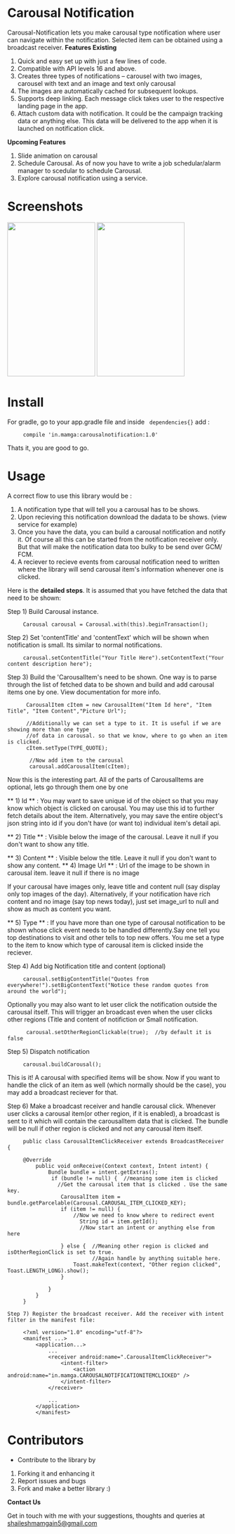 # Carousal Notification

Carousal-Notification lets you make carousal type notification where user can navigate within the notification. Selected item can be obtained using a broadcast receiver.
**Features Existing**

1. Quick and easy set up with just a few lines of code.
2. Compatible with API levels 16 and above.
3. Creates three types of notifications – carousel with two images, carousel with text and an image and text only carousal
4. The images are automatically cached for subsequent lookups.
6. Supports deep linking. Each message click takes user to the respective landing page in the app.
7. Attach custom data with notification. It could be the campaign tracking data or anything else. This data will be delivered to the app when it is launched on notification click.

**Upcoming Features**

1. Slide animation on carousal
2. Schedule Carousal. As of now you have to write a job schedular/alarm manager to scedular to schedule Carousal.
3. Explore carousal notification using a service.

# Screenshots

<img src="https://raw.githubusercontent.com/shaileshmamgain5/Carousal-Notification/master/app/screenshots/carousal.png" width="200" height="350" />
<img src="https://raw.githubusercontent.com/shaileshmamgain5/Carousal-Notification/master/app/screenshots/carousal-notification.gif" width="200" height="350" />


# Install

For gradle, go to your app.gradle file and inside ` dependencies{}` add :

         compile 'in.mamga:carousalnotification:1.0'

Thats it, you are good to go.

#  Usage

A correct flow to use this library would be :
1) A notification type that will tell you a carousal has to be shows.
2) Upon recieving this notification download the dadata to be shows. (view service for example)
3) Once you have the data, you can build a carousal notification and notify it.
Of course all this can be started from the notification receiver only. But that will make the notification data too bulky to be send over GCM/ FCM.
4) A reciever to recieve events from carousal notification need to written where the library will send carousal item's information whenever one is clicked.

Here is the **detailed steps**. It is assumed that you have fetched the data that need to be shown:

Step 1) Build Carousal instance.

         Carousal carousal = Carousal.with(this).beginTransaction();

Step 2) Set 'contentTitle' and 'contentText' which will be shown when notification is small. Its similar to normal notifications.

         carousal.setContentTitle("Your Title Here").setContentText("Your content description here");
         
Step 3) Build the 'CarousalItem's need to be shown. One way is to parse through the list of fetched data to be shown and build and add carousal items one by one. View documentation for more info.

          CarousalItem cItem = new CarousalItem("Item Id here", "Item Title", "Item Content","Picture Url");
          
          //Additionally we can set a type to it. It is useful if we are showing more than one type
          //of data in carousal. so that we know, where to go when an item is clicked.
          cItem.setType(TYPE_QUOTE);
            
           //Now add item to the carousal
           carousal.addCarousalItem(cItem);
           
   Now this is the interesting part. All of the parts of CarousalItems are optional, lets go through them one by one
   
   ** 1) Id **  : You may want to save unique id of the object so that you may know which object is clicked on carousal. You may use this id to further fetch details about the item. 
   Alternatively, you may save the entire object's json string into id if you don't have (or want to) individual item's detail api.
   
  ** 2) Title ** : Visible below the image of the carousal. Leave it null if you don't want to show any title.
    
  ** 3) Content ** : Visible below the title. Leave it null if you don't want to show any content.
  ** 4) Image Url ** : Url of the image to be shown in carousal item. leave it null if there is no image
  
  If your carousal have images only, leave title and content null (say display only top images of the day). Alternatively, if your notification have rich content and no image (say top news today), just set image_url to null and show as much as content you want.
  
  ** 5) Type ** : If you have more than one type of carousal notification to be shown whose click event needs to be handled differently.Say one tell you top destinations to visit and other tells to top new offers. You me set a type to the item to know which type of carousal item is clicked inside the reciever.
  
  
  Step 4) Add big Notification title and content (optional)
  
         carousal.setBigContentTitle("Quotes from everywhere!").setBigContentText("Notice these random quotes from around the world");

  Optionally you may also want to let user click the notification outside the carousal itself. This will trigger an broadcast even when the user clicks other regions (Title and content of notifiction or Small notification.
  
          carousal.setOtherRegionClickable(true);  //by default it is false
         
  Step 5) Dispatch notification
  
         carousal.buildCarousal();
         
    
         


This is it!  A carousal with specified items will be show. Now if you want to handle the click of an item as well (which normally should be the case), you may add a broadcast reciever for that.
  
  Step 6) Make a broadcast receiver and handle carousal click. Whenever user clicks a carousal item(or other region, if it is enabled), a broadcast is sent to it which will contain the carousalItem data that is clicked. The bundle will be null if other region is clicked and not any carousal item itself.
  
         public class CarousalItemClickReceiver extends BroadcastReceiver {

         @Override
             public void onReceive(Context context, Intent intent) {
                 Bundle bundle = intent.getExtras();
                  if (bundle != null) {  //meaning some item is clicked
                    //Get the carousal item that is clicked . Use the same key.
                     CarousalItem item = bundle.getParcelable(Carousal.CAROUSAL_ITEM_CLICKED_KEY);
                     if (item != null) {
                         //Now we need to know where to redirect event
                           String id = item.getId();
                           //Now start an intent or anything else from here
                      
                     } else {  //Meaning other region is clicked and isOtherRegionClick is set to true.
                               //Again handle by anything suitable here.
                         Toast.makeText(context, "Other region clicked", Toast.LENGTH_LONG).show();
                     }

                 }
             }
         }
         
    Step 7) Register the broadcast receiver. Add the receiver with intent filter in the manifest file: 
    
         <?xml version="1.0" encoding="utf-8"?>
         <manifest ...>
             <application...>
                 ...
                 <receiver android:name=".CarousalItemClickReceiver">
                     <intent-filter>
                         <action android:name="in.mamga.CAROUSALNOTIFICATIONITEMCLICKED" />
                     </intent-filter>
                 </receiver>

                 ...
             </application>
             </manifest>
             
     
# Contributors

* Contribute to the library by 
 1. Forking it and enhancing it
 2. Report issues and bugs
 3. Fork and make a better library :)

**Contact Us**

Get in touch with me with your suggestions, thoughts and queries at shaileshmamgain5@gmail.com
  
  
